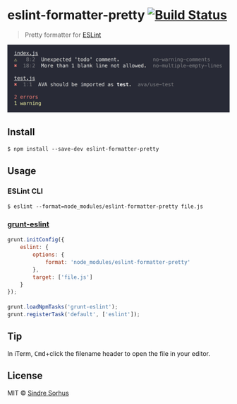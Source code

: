 # eslint-formatter-pretty [![Build Status](https://travis-ci.org/sindresorhus/eslint-formatter-pretty.svg?branch=master)](https://travis-ci.org/sindresorhus/eslint-formatter-pretty)

>  Pretty formatter for [ESLint](http://eslint.org)

![](screenshot.png)


## Install

```
$ npm install --save-dev eslint-formatter-pretty
```


## Usage

### ESLint CLI

```
$ eslint --format=node_modules/eslint-formatter-pretty file.js
```

### [grunt-eslint](https://github.com/sindresorhus/grunt-eslint)

```js
grunt.initConfig({
	eslint: {
		options: {
			format: 'node_modules/eslint-formatter-pretty'
		},
		target: ['file.js']
	}
});

grunt.loadNpmTasks('grunt-eslint');
grunt.registerTask('default', ['eslint']);
```


## Tip

In iTerm, <kbd>Cmd</kbd>+click the filename header to open the file in your editor.


## License

MIT © [Sindre Sorhus](https://sindresorhus.com)
